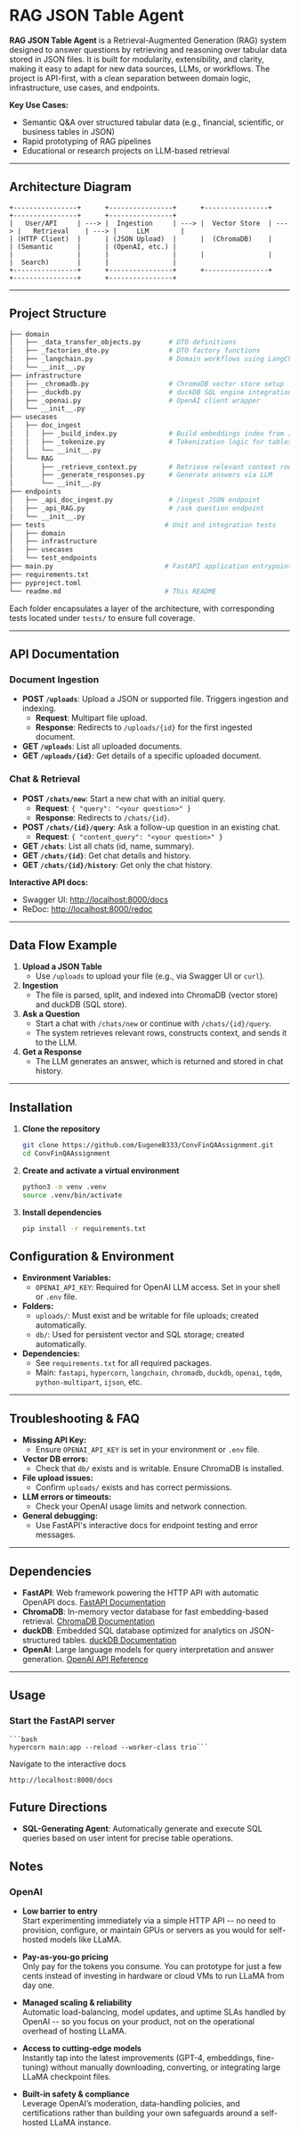 # RAG JSON Table Agent

**RAG JSON Table Agent** is a Retrieval-Augmented Generation (RAG) system designed to answer questions by retrieving and reasoning over tabular data stored in JSON files. It is built for modularity, extensibility, and clarity, making it easy to adapt for new data sources, LLMs, or workflows. The project is API-first, with a clean separation between domain logic, infrastructure, use cases, and endpoints.

**Key Use Cases:**
- Semantic Q&A over structured tabular data (e.g., financial, scientific, or business tables in JSON)
- Rapid prototyping of RAG pipelines
- Educational or research projects on LLM-based retrieval

---

## Architecture Diagram

```
+----------------+      +----------------+      +----------------+      +----------------+      +----------------+
|   User/API     | ---> |  Ingestion     | ---> |  Vector Store  | ---> |   Retrieval    | ---> |     LLM        |
| (HTTP Client)  |      | (JSON Upload)  |      |  (ChromaDB)    |      | (Semantic      |      | (OpenAI, etc.) |
|                |      |                |      |                |      |  Search)       |      |                |
+----------------+      +----------------+      +----------------+      +----------------+      +----------------+
```

---

## Project Structure

```bash
├── domain
│   ├── _data_transfer_objects.py       # DTO definitions
│   ├── _factories_dto.py               # DTO factory functions
│   ├── _langchain.py                   # Domain workflows using LangChain
│   └── __init__.py
├── infrastructure
│   ├── _chromadb.py                    # ChromaDB vector store setup
│   ├── _duckdb.py                      # duckDB SQL engine integration
│   ├── _openai.py                      # OpenAI client wrapper
│   └── __init__.py
├── usecases
│   ├── doc_ingest
│   │   ├── _build_index.py             # Build embeddings index from JSON
│   │   ├── _tokenize.py                # Tokenization logic for tables
│   │   └── __init__.py
│   └── RAG
│       ├── _retrieve_context.py        # Retrieve relevant context rows
│       ├── _generate_responses.py      # Generate answers via LLM
│       └── __init__.py
├── endpoints
│   ├── _api_doc_ingest.py              # /ingest JSON endpoint
│   ├── _api_RAG.py                     # /ask question endpoint
│   └── __init__.py
├── tests                              # Unit and integration tests
│   ├── domain
│   ├── infrastructure
│   ├── usecases
│   └── test_endpoints
├── main.py                            # FastAPI application entrypoint
├── requirements.txt
├── pyproject.toml
└── readme.md                          # This README
```

Each folder encapsulates a layer of the architecture, with corresponding tests located under `tests/` to ensure full coverage.

---

## API Documentation

### Document Ingestion
- **POST `/uploads`**: Upload a JSON or supported file. Triggers ingestion and indexing.
  - **Request**: Multipart file upload.
  - **Response**: Redirects to `/uploads/{id}` for the first ingested document.
- **GET `/uploads`**: List all uploaded documents.
- **GET `/uploads/{id}`**: Get details of a specific uploaded document.

### Chat & Retrieval
- **POST `/chats/new`**: Start a new chat with an initial query.
  - **Request**: `{ "query": "<your question>" }`
  - **Response**: Redirects to `/chats/{id}`.
- **POST `/chats/{id}/query`**: Ask a follow-up question in an existing chat.
  - **Request**: `{ "content_query": "<your question>" }`
- **GET `/chats`**: List all chats (id, name, summary).
- **GET `/chats/{id}`**: Get chat details and history.
- **GET `/chats/{id}/history`**: Get only the chat history.

**Interactive API docs:**
- Swagger UI: [http://localhost:8000/docs](http://localhost:8000/docs)
- ReDoc: [http://localhost:8000/redoc](http://localhost:8000/redoc)

---

## Data Flow Example

1. **Upload a JSON Table**
   - Use `/uploads` to upload your file (e.g., via Swagger UI or `curl`).
2. **Ingestion**
   - The file is parsed, split, and indexed into ChromaDB (vector store) and duckDB (SQL store).
3. **Ask a Question**
   - Start a chat with `/chats/new` or continue with `/chats/{id}/query`.
   - The system retrieves relevant rows, constructs context, and sends it to the LLM.
4. **Get a Response**
   - The LLM generates an answer, which is returned and stored in chat history.

---

## Installation

1. **Clone the repository**
   ```bash
   git clone https://github.com/EugeneB333/ConvFinQAAssignment.git
   cd ConvFinQAAssignment

2. **Create and activate a virtual environment**

    ```bash
    python3 -m venv .venv
    source .venv/bin/activate

3. **Install dependencies**

    ```bash
    pip install -r requirements.txt

## Configuration & Environment

- **Environment Variables:**
  - `OPENAI_API_KEY`: Required for OpenAI LLM access. Set in your shell or `.env` file.
- **Folders:**
  - `uploads/`: Must exist and be writable for file uploads; created automatically.
  - `db/`: Used for persistent vector and SQL storage; created automatically.
- **Dependencies:**
  - See `requirements.txt` for all required packages.
  - Main: `fastapi`, `hypercorn`, `langchain`, `chromadb`, `duckdb`, `openai`, `tqdm`, `python-multipart`, `ijson`, etc.

---

## Troubleshooting & FAQ

- **Missing API Key:**
  - Ensure `OPENAI_API_KEY` is set in your environment or `.env` file.
- **Vector DB errors:**
  - Check that `db/` exists and is writable. Ensure ChromaDB is installed.
- **File upload issues:**
  - Confirm `uploads/` exists and has correct permissions.
- **LLM errors or timeouts:**
  - Check your OpenAI usage limits and network connection.
- **General debugging:**
  - Use FastAPI's interactive docs for endpoint testing and error messages.

---

## Dependencies

- **FastAPI**: Web framework powering the HTTP API with automatic OpenAPI docs. [FastAPI Documentation](https://fastapi.tiangolo.com/)  
- **ChromaDB**: In-memory vector database for fast embedding-based retrieval.  [ChromaDB Documentation](https://docs.trychroma.com/)
- **duckDB**: Embedded SQL database optimized for analytics on JSON-structured tables. [duckDB Documentation](https://duckdb.org/docs/)
- **OpenAI**: Large language models for query interpretation and answer generation. [OpenAI API Reference](https://platform.openai.com/docs/api-reference)

---

## Usage 

### Start the FastAPI server

    ```bash
    hypercorn main:app --reload --worker-class trio```

Navigate to the interactive docs

    http://localhost:8000/docs

## Future Directions

- **SQL-Generating Agent**: Automatically generate and execute SQL queries based on user intent for precise table operations.  

## Notes
### OpenAI

- **Low barrier to entry**  
  Start experimenting immediately via a simple HTTP API -- no need to provision, configure, or maintain GPUs or servers as you would for self-hosted models like LLaMA.

- **Pay-as-you-go pricing**  
  Only pay for the tokens you consume. You can prototype for just a few cents instead of investing in hardware or cloud VMs to run LLaMA from day one.

- **Managed scaling & reliability**  
  Automatic load-balancing, model updates, and uptime SLAs handled by OpenAI -- so you focus on your product, not on the operational overhead of hosting LLaMA.

- **Access to cutting-edge models**  
  Instantly tap into the latest improvements (GPT-4, embeddings, fine-tuning) without manually downloading, converting, or integrating large LLaMA checkpoint files.

- **Built-in safety & compliance**  
  Leverage OpenAI’s moderation, data-handling policies, and certifications rather than building your own safeguards around a self-hosted LLaMA instance.
